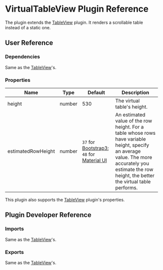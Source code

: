 # VirtualTableView Plugin Reference

The plugin extends the [TableView](table-view.md) plugin. It renders a scrollable table instead of a static one.

## User Reference

### Dependencies

Same as the [TableView](table-view.md#dependencies)'s.

### Properties

Name | Type | Default | Description
-----|------|---------|------------
height | number | 530 | The virtual table's height.
estimatedRowHeight | number | `37` for [Bootstrap3](https://www.npmjs.com/package/@devexpress/dx-react-grid-bootstrap3); `48` for [Material UI](https://www.npmjs.com/package/@devexpress/dx-react-grid-material-ui) | An estimated value of the row height. For a table whose rows have variable height, specify an average value. The more accurately you estimate the row height, the better the virtual table performs.

This plugin also supports the [TableView](table-view.md#properties) plugin's properties.

## Plugin Developer Reference

### Imports

Same as the [TableView](table-view.md#imports)'s.

### Exports

Same as the [TableView](table-view.md#exports)'s.
